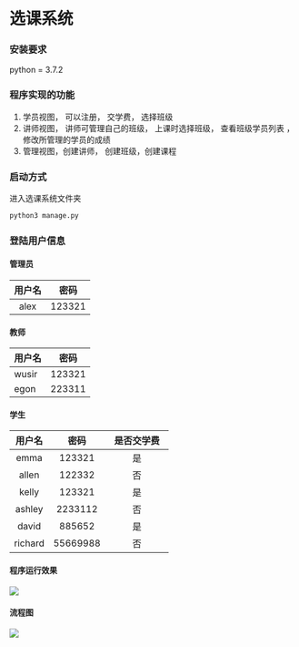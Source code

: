 # 选课系统

### 安装要求

python = 3.7.2

### 程序实现的功能


1. 学员视图， 可以注册， 交学费， 选择班级
2. 讲师视图， 讲师可管理自己的班级， 上课时选择班级， 查看班级学员列表 ， 修改所管理的学员的成绩
3. 管理视图，创建讲师， 创建班级，创建课程

### 启动方式

进入选课系统文件夹

```bash
python3 manage.py
```

### 登陆用户信息

#### 管理员

| 用户名 |  密码  |
| :----: | :----: |
|  alex  | 123321 |

#### 教师

| 用户名 | 密码   |
| ------ | ------ |
| wusir  | 123321 |
| egon   | 223311 |

#### 学生

| 用户名  |   密码   | 是否交学费　|
| :-----: | :------: | :------:|
|  emma   |  123321  |是 |
|  allen  |  122332  |否|
|  kelly  |  123321  |是|
| ashley  | 2233112  |否|
|  david  |  885652  |是|
| richard | 55669988 |否|

#### 程序运行效果

![](https://note.youdao.com/yws/public/resource/a072a4439258e6214052a92a81cac85d/xmlnote/WEBRESOURCEf73e0674c354d00130a2acc75f7f71ac/3154)

#### 流程图

![](https://note.youdao.com/yws/public/resource/a072a4439258e6214052a92a81cac85d/xmlnote/WEBRESOURCEfa88da1b485eb21d050fd9d43f71810e/3152)